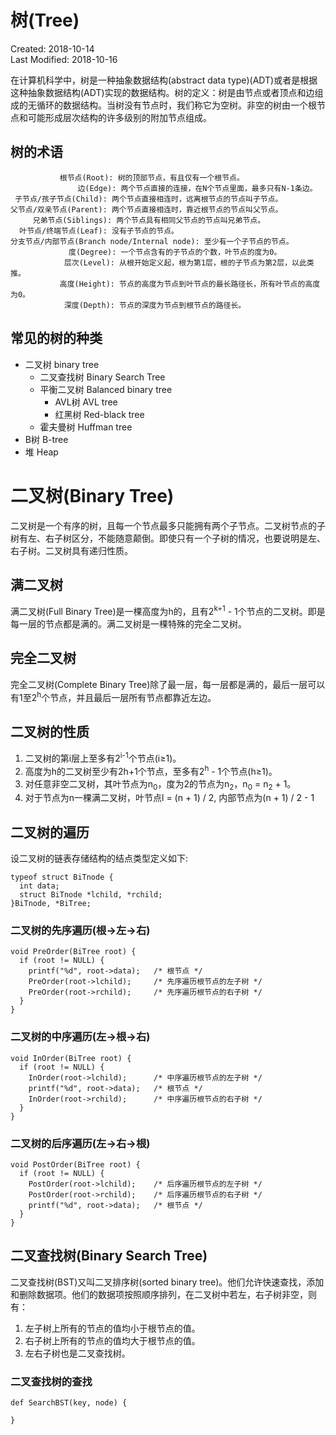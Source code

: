 # 树(Tree)
Created: 2018-10-14  
Last Modified: 2018-10-16  

在计算机科学中，树是一种抽象数据结构(abstract data type)(ADT)或者是根据这种抽象数据结构(ADT)实现的数据结构。树的定义：树是由节点或者顶点和边组成的无循环的数据结构。当树没有节点时，我们称它为空树。非空的树由一个根节点和可能形成层次结构的许多级别的附加节点组成。

## 树的术语
```
           根节点(Root): 树的顶部节点，有且仅有一个根节点。  
               边(Edge): 两个节点直接的连接，在N个节点里面，最多只有N-1条边。  
 子节点/孩子节点(Child): 两个节点直接相连时，远离根节点的节点叫子节点。  
父节点/双亲节点(Parent): 两个节点直接相连时，靠近根节点的节点叫父节点。  
     兄弟节点(Siblings): 两个节点具有相同父节点的节点叫兄弟节点。  
  叶节点/终端节点(Leaf): 没有子节点的节点。  
分支节点/内部节点(Branch node/Internal node): 至少有一个子节点的节点。  
             度(Degree): 一个节点含有的子节点的个数，叶节点的度为0。  
            层次(Level): 从根开始定义起，根为第1层，根的子节点为第2层，以此类推。  
           高度(Height): 节点的高度为节点到叶节点的最长路径长，所有叶节点的高度为0。  
            深度(Depth): 节点的深度为节点到根节点的路径长。  
```
  
## 常见的树的种类
- 二叉树 binary tree
  - 二叉查找树 Binary Search Tree
  - 平衡二叉树 Balanced binary tree
    - AVL树 AVL tree
    - 红黑树 Red-black tree
  - 霍夫曼树 Huffman tree 
- B树 B-tree
- 堆 Heap

# 二叉树(Binary Tree)
二叉树是一个有序的树，且每一个节点最多只能拥有两个子节点。二叉树节点的子树有左、右子树区分，不能随意颠倒。即使只有一个子树的情况，也要说明是左、右子树。二叉树具有递归性质。

## 满二叉树
满二叉树(Full Binary Tree)是一棵高度为h的，且有2<sup>k+1</sup> - 1个节点的二叉树。即是每一层的节点都是满的。满二叉树是一棵特殊的完全二叉树。

## 完全二叉树
完全二叉树(Complete Binary Tree)除了最一层，每一层都是满的，最后一层可以有1至2<sup>h</sup>个节点，并且最后一层所有节点都靠近左边。

## 二叉树的性质
1. 二叉树的第i层上至多有2<sup>i-1</sup>个节点(i≥1)。
2. 高度为h的二叉树至少有2h+1个节点，至多有2<sup>h</sup> - 1个节点(h≥1)。
3. 对任意非空二叉树，其叶节点为n<sub>0</sub>，度为2的节点为n<sub>2</sub>，n<sub>0</sub> = n<sub>2</sub> + 1。
4. 对于节点为n一棵满二叉树，叶节点l =  (n + 1) / 2, 内部节点为(n + 1) / 2 - 1

## 二叉树的遍历
设二叉树的链表存储结构的结点类型定义如下:
```
typeof struct BiTnode {
  int data;
  struct BiTnode *lchild, *rchild;
}BiTnode, *BiTree;
```
### 二叉树的先序遍历(根->左->右)
```
void PreOrder(BiTree root) {
  if (root != NULL) {
    printf("%d", root->data);   /* 根节点 */
    PreOrder(root->lchild);     /* 先序遍历根节点的左子树 */
    PreOrder(root->rchild);     /* 先序遍历根节点的右子树 */
  }
}
```
### 二叉树的中序遍历(左->根->右)
```
void InOrder(BiTree root) {
  if (root != NULL) {
    InOrder(root->lchild);      /* 中序遍历根节点的左子树 */
    printf("%d", root->data);   /* 根节点 */
    InOrder(root->rchild);      /* 中序遍历根节点的右子树 */
  }
}
```
### 二叉树的后序遍历(左->右->根)
```
void PostOrder(BiTree root) {
  if (root != NULL) {
    PostOrder(root->lchild);    /* 后序遍历根节点的左子树 */
    PostOrder(root->rchild);    /* 后序遍历根节点的右子树 */
    printf("%d", root->data);   /* 根节点 */
  }
}
```

## 二叉查找树(Binary Search Tree)
二叉查找树(BST)又叫二叉排序树(sorted binary tree)。他们允许快速查找，添加和删除数据项。他们的数据项按照顺序排列，在二叉树中若左，右子树非空，则有：
1. 左子树上所有的节点的值均小于根节点的值。
2. 右子树上所有的节点的值均大于根节点的值。
3. 左右子树也是二叉查找树。

### 二叉查找树的查找
```
def SearchBST(key, node) {
  
}
```
